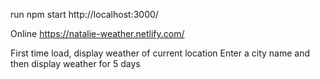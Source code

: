 
run 
npm start
http://localhost:3000/

Online https://natalie-weather.netlify.com/

First time load, display weather of current location
Enter a city name and then display weather for 5 days
